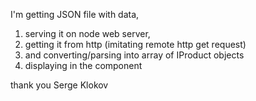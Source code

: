I'm  getting JSON file with data,
1. serving it on node web server,
2. getting it from http (imitating remote http get request)
3. and converting/parsing into array of IProduct objects
4. displaying in the component

thank you
Serge Klokov